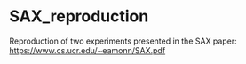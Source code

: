 # SAX_reproduction
Reproduction of two experiments presented in the SAX paper: https://www.cs.ucr.edu/~eamonn/SAX.pdf
